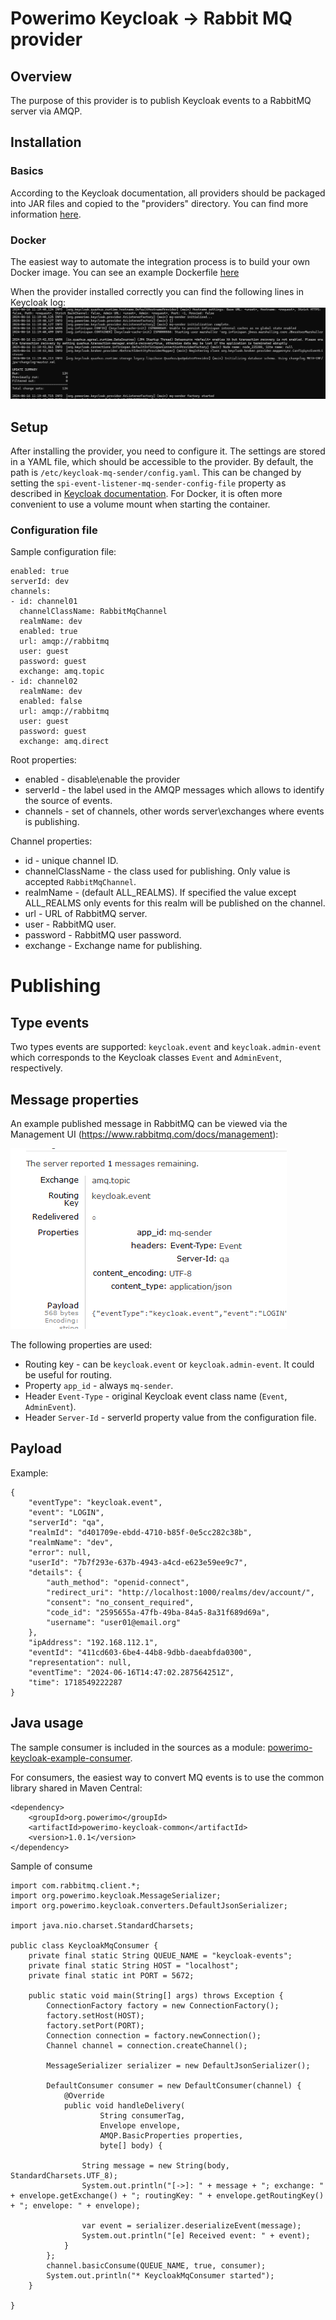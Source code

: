 # Powerimo Keycloak -> Rabbit MQ provider

## Overview

The purpose of this provider is to publish Keycloak events to a RabbitMQ server via AMQP.

## Installation

### Basics

According to the Keycloak documentation, all providers should be packaged into JAR files and copied to the "providers" directory. You can find more information [here](https://www.keycloak.org/server/configuration-provider).

### Docker

The easiest way to automate the integration process is to build your own Docker image. You can see an example Dockerfile [here](https://github.com/powerimo/powerimo-keycloak/blob/master/Dockerfile)

When the provider installed correctly you can find the following lines in Keycloak log: 
![START](/doc/html/start_provider.png)

## Setup

After installing the provider, you need to configure it. The settings are stored in a YAML file, which should be accessible to the provider.
By default, the path is `/etc/keycloak-mq-sender/config.yaml`. This can be changed by setting the `spi-event-listener-mq-sender-config-file` property as described in [Keycloak documentation](https://www.keycloak.org/server/configuration-provider).
For Docker, it is often more convenient to use a volume mount when starting the container.

### Configuration file

Sample configuration file:

```
enabled: true
serverId: dev
channels:
- id: channel01
  channelClassName: RabbitMqChannel
  realmName: dev
  enabled: true
  url: amqp://rabbitmq
  user: guest
  password: guest
  exchange: amq.topic
- id: channel02
  realmName: dev
  enabled: false
  url: amqp://rabbitmq
  user: guest
  password: guest
  exchange: amq.direct
```

Root properties:
- enabled - disable\enable the provider 
- serverId - the label used in the AMQP messages which allows to identify the source of events.
- channels - set of channels, other words server\exchanges where events is publishing.  

Channel properties:
- id - unique channel ID.
- channelClassName - the class used for publishing. Only value is accepted `RabbitMqChannel`.
- realmName - (default ALL_REALMS). If specified the value except ALL_REALMS only events for this realm will be published on the channel.
- url - URL of RabbitMQ server.
- user - RabbitMQ user.
- password - RabbitMQ user password.
- exchange - Exchange name for publishing.

# Publishing

## Type events

Two types events are supported: `keycloak.event` and `keycloak.admin-event` which corresponds to the Keycloak classes `Event` and `AdminEvent`, respectively. 

## Message properties

An example published message in RabbitMQ can be viewed via the Management UI (https://www.rabbitmq.com/docs/management):

![MessageHeader](/doc/html/rmq_message.png)

The following properties are used:
- Routing key - can be `keycloak.event` or `keycloak.admin-event`. It could be useful for routing. 
- Property `app_id` - always `mq-sender`.
- Header `Event-Type` - original Keycloak event class name (`Event`, `AdminEvent`).
- Header `Server-Id` - serverId property value from the configuration file.

## Payload

Example:

```
{
    "eventType": "keycloak.event",
    "event": "LOGIN",
    "serverId": "qa",
    "realmId": "d401709e-ebdd-4710-b85f-0e5cc282c38b",
    "realmName": "dev",
    "error": null,
    "userId": "7b7f293e-637b-4943-a4cd-e623e59ee9c7",
    "details": {
        "auth_method": "openid-connect",
        "redirect_uri": "http://localhost:1000/realms/dev/account/",
        "consent": "no_consent_required",
        "code_id": "2595655a-47fb-49ba-84a5-8a31f689d69a",
        "username": "user01@email.org"
    },
    "ipAddress": "192.168.112.1",
    "eventId": "411cd603-6be4-44b8-9dbb-daeabfda0300",
    "representation": null,
    "eventTime": "2024-06-16T14:47:02.287564251Z",
    "time": 1718549222287
}
```

## Java usage

The sample consumer is included in the sources as a module: [powerimo-keycloak-example-consumer](powerimo-keycloak-example-consumer).

For consumers, the easiest way to convert MQ events is to use the common library shared in Maven Central:

```
<dependency>
    <groupId>org.powerimo</groupId>
    <artifactId>powerimo-keycloak-common</artifactId>
    <version>1.0.1</version>
</dependency>
```

Sample of consume

```
import com.rabbitmq.client.*;
import org.powerimo.keycloak.MessageSerializer;
import org.powerimo.keycloak.converters.DefaultJsonSerializer;

import java.nio.charset.StandardCharsets;

public class KeycloakMqConsumer {
    private final static String QUEUE_NAME = "keycloak-events";
    private final static String HOST = "localhost";
    private final static int PORT = 5672;

    public static void main(String[] args) throws Exception {
        ConnectionFactory factory = new ConnectionFactory();
        factory.setHost(HOST);
        factory.setPort(PORT);
        Connection connection = factory.newConnection();
        Channel channel = connection.createChannel();

        MessageSerializer serializer = new DefaultJsonSerializer();

        DefaultConsumer consumer = new DefaultConsumer(channel) {
            @Override
            public void handleDelivery(
                    String consumerTag,
                    Envelope envelope,
                    AMQP.BasicProperties properties,
                    byte[] body) {

                String message = new String(body, StandardCharsets.UTF_8);
                System.out.println("[->]: " + message + "; exchange: " + envelope.getExchange() + "; routingKey: " + envelope.getRoutingKey() + "; envelope: " + envelope);

                var event = serializer.deserializeEvent(message);
                System.out.println("[e] Received event: " + event);
            }
        };
        channel.basicConsume(QUEUE_NAME, true, consumer);
        System.out.println("* KeycloakMqConsumer started");
    }

}
```





